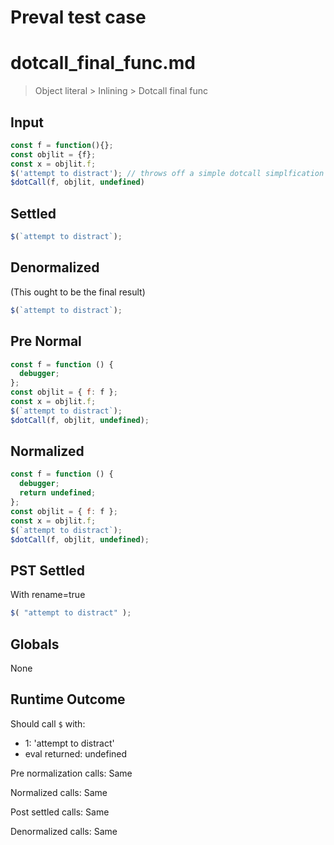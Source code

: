 # Preval test case

# dotcall_final_func.md

> Object literal > Inlining > Dotcall final func
>
>

## Input

`````js filename=intro
const f = function(){};
const objlit = {f};
const x = objlit.f;
$('attempt to distract'); // throws off a simple dotcall simplfication heuristic
$dotCall(f, objlit, undefined)
`````

## Settled


`````js filename=intro
$(`attempt to distract`);
`````

## Denormalized
(This ought to be the final result)

`````js filename=intro
$(`attempt to distract`);
`````

## Pre Normal


`````js filename=intro
const f = function () {
  debugger;
};
const objlit = { f: f };
const x = objlit.f;
$(`attempt to distract`);
$dotCall(f, objlit, undefined);
`````

## Normalized


`````js filename=intro
const f = function () {
  debugger;
  return undefined;
};
const objlit = { f: f };
const x = objlit.f;
$(`attempt to distract`);
$dotCall(f, objlit, undefined);
`````

## PST Settled
With rename=true

`````js filename=intro
$( "attempt to distract" );
`````

## Globals

None

## Runtime Outcome

Should call `$` with:
 - 1: 'attempt to distract'
 - eval returned: undefined

Pre normalization calls: Same

Normalized calls: Same

Post settled calls: Same

Denormalized calls: Same
